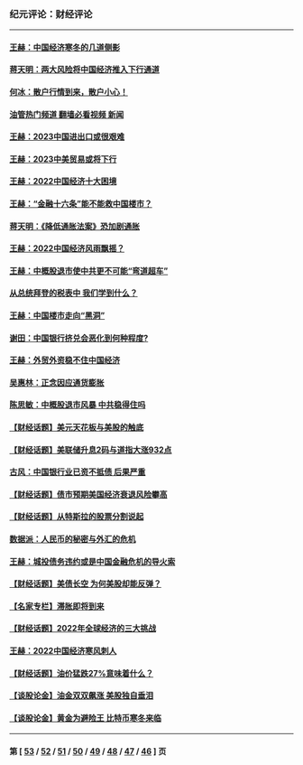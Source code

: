 ### 纪元评论：财经评论
---
#### [王赫：中国经济寒冬的几道侧影](../../pages/nsc1026/n13932953.md?03040330) 
#### [蒋天明：两大风险将中国经济推入下行通道](../../pages/nsc1026/n13929820.md?03040330) 
#### [何冰：散户行情到来，散户小心！](../../pages/nsc1026/n13928308.md?03040330) 
#### [油管热门频道 翻墙必看视频 新闻](ok?03040330)
#### [王赫：2023中国进出口或很艰难](../../pages/nsc1026/n13911515.md?03040330) 
#### [王赫：2023中美贸易或将下行](../../pages/nsc1026/n13899005.md?03040330) 
#### [王赫：2022中国经济十大困境](../../pages/nsc1026/n13883766.md?03040330) 
#### [王赫：“金融十六条”能不能救中国楼市？](../../pages/nsc1026/n13868431.md?03040330) 
#### [蒋天明：《降低通胀法案》恐加剧通胀](../../pages/nsc1026/n13806996.md?03040330) 
#### [王赫：2022中国经济风雨飘摇？](../../pages/nsc1026/n13803207.md?03040330) 
#### [王赫：中概股退市使中共更不可能“弯道超车”](../../pages/nsc1026/n13802858.md?03040330) 
#### [从总统拜登的税表中 我们学到什么？](../../pages/nsc1026/n13773081.md?03040330) 
#### [王赫：中国楼市走向“黑洞”](../../pages/nsc1026/n13770647.md?03040330) 
#### [谢田：中国银行挤兑会恶化到何种程度?](../../pages/nsc1026/n13766965.md?03040330) 
#### [王赫：外贸外资稳不住中国经济](../../pages/nsc1026/n13753933.md?03040330) 
#### [吴惠林：正念因应通货膨胀](../../pages/nsc1026/n13750350.md?03040330) 
#### [陈思敏：中概股退市风暴 中共稳得住吗](../../pages/nsc1026/n13738978.md?03040330) 
#### [【财经话题】美元天花板与美股的触底](../../pages/nsc1026/n13736495.md?03040330) 
#### [【财经话题】美联储升息2码与道指大涨932点](../../pages/nsc1026/n13727377.md?03040330) 
#### [古风：中国银行业已资不抵债 后果严重](../../pages/nsc1026/n13726111.md?03040330) 
#### [【财经话题】债市预期美国经济衰退风险攀高](../../pages/nsc1026/n13698043.md?03040330) 
#### [【财经话题】从特斯拉的股票分割说起](../../pages/nsc1026/n13679733.md?03040330) 
#### [数据派：人民币的秘密与外汇的危机](../../pages/nsc1026/n13667092.md?03040330) 
#### [王赫：城投债务违约或是中国金融危机的导火索](../../pages/nsc1026/n13665322.md?03040330) 
#### [【财经话题】美债长空 为何美股却能反弹？](../../pages/nsc1026/n13665895.md?03040330) 
#### [【名家专栏】滞胀即将到来](../../pages/nsc1026/n13658171.md?03040330) 
#### [【财经话题】2022年全球经济的三大挑战](../../pages/nsc1026/n13654423.md?03040330) 
#### [王赫：2022中国经济寒风刺人](../../pages/nsc1026/n13651403.md?03040330) 
#### [【财经话题】油价猛跌27%意味着什么？](../../pages/nsc1026/n13648767.md?03040330) 
#### [【谈股论金】油金双双飙涨 美股独自垂泪](../../pages/nsc1026/n13631742.md?03040330) 
#### [【谈股论金】黄金为避险王 比特币寒冬来临](../../pages/nsc1026/n13600406.md?03040330) 

---
#### 第 [ [53](./53.md?03040330) / [52](./52.md?03040330) / [51](./51.md?03040330) / [50](./50.md?03040330) / [49](./49.md?03040330) / [48](./48.md?03040330) / [47](./47.md?03040330) / [46](./46.md?03040330) ] 页
